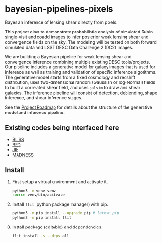 # bayesian-pipelines-pixels

Bayesian inference of lensing shear directly from pixels.

This project aims to demonstrate probabilistic analysis of simulated Rubin single-visit and coadd images to infer posterior weak lensing shear and convergence fields on the sky. The modeling will be tested on both forward simulated data and LSST DESC Data Challenge 2 (DC2) images.

We are building a Bayesian pipeline for weak lensing shear and convergence inference combining multiple existing DESC tools/projects. Our pipeline includes a generative model for galaxy images that is used for inference as well as training and validation of specific inference algorithms. The generative model starts from a fixed cosmology and redshift distribution, uses two-dimensional random (Gaussian or log-Normal) fields to build a correlated shear field, and uses `galsim` to draw and shear galaxies. The inference pipeline will consist of detection, deblending, shape inference, and shear inference stages.

See the [Project Roadmap](https://github.com/LSSTDESC/bayesian-pipelines-pixels/issues/1) for details about the structure of the generative model and inference pipeline.

## Existing codes being interfaced here

- [BLISS](https://github.com/prob-ml/bliss)
- [BFD](https://github.com/rearmstr/desc_bfd)
- [JIF](https://github.com/mdschneider/JIF)
- [MADNESS](https://portal.lsstdesc.org/DESCPub/app/PB/show_project?pid=251)

## Install

1. First setup a virtual environment and activate it.

    ```bash
    python3 -m venv venv
    source venv/bin/activate
    ```

2. Install `flit` (python package manager) with pip.

    ```bash
    python3 -m pip install --upgrade pip # latest pip
    python3 -m pip install flit
    ```

3. Install package (editable) and dependencies.

    ```bash
    flit install -s --deps all
    ```
